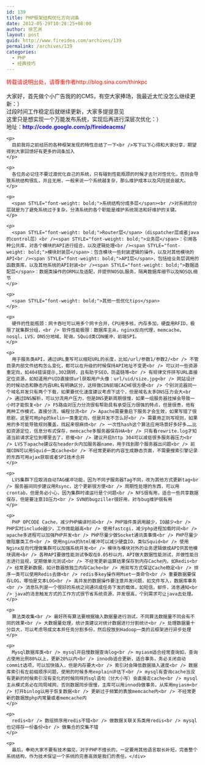 ```yaml
---
id: 139
title: PHP框架结构优化方向词条
date: 2012-05-29T10:28:25+08:00
author: 徐艺洲
layout: post
guid: http://www.fireidea.com/archives/139
permalink: /archives/139
categories:
  - PHP
  - 经典技巧
---
```

<div id="sina_keyword_ad_area2" class="articalContent   ">
  <div STYLE="">
    <span STYLE="color: rgb(247, 14, 2); text-indent: 2em;">转载请说明出处，请尊重作者http://blog.sina.com/thinkpc</span><br STYLE="color: rgb(247, 14, 2); text-indent: 2em;" /><br STYLE="text-indent: 2em;" />大家好，首先做个小广告我的的CMS，有空大家捧场，我最近太忙没怎么继续更新：）<br />过段时间工作稳定后就继续更新，大家多提提意见<br />这里只是想实现一个万能发布系统，实现后再进行深层次优化：）<br />地址：<span STYLE="font-weight: bold; color: rgb(23, 12, 255);">http://code.google.com/p/fireideacms/</span></p> 
    
    <p>
      目前我将之前经历的各种框架发现的特性总结了一下<br />写下以下心得和大家分享，期望得到大家回馈好有更多的词条加入
    </p>
    
    <p>
      各位务必记住不要过渡优化自己的系统，只有碰到性能瓶颈的时候才去针对性优化，否则会导致系统结构很乱，并且无用，一般来说一个系统越复杂，那么维护成本以及风险就会越大。
    </p>
    
    <p>
      <span STYLE="font-weight: bold;">系统结构分成多层</span><br />对系统的分层就是为了避免系统过于复杂，分清系统的各个职能是维护系统简洁和好维护的关键。
    </p>
    
    <p>
      <span STYLE="font-weight: bold;">Router层</span>（dispatcher层或者java的control层）<br /><span STYLE="font-weight: bold;">业务层</span>：引用各种公共库，对各个模块的API进行组合，以及逻辑处理<br /><span STYLE="font-weight: bold;">模块封装层</span>：包含模块一些封装逻辑的操作，以及对其他模块的API<br /><span STYLE="font-weight: bold;">API层</span>，包括给业务层调用的函数类库，以及其他系统的API封装<br /><span STYLE="font-weight: bold;">数据适配层</span>：数据类操作的ORM以及适配，并提供NOSQL服务，隔离数据库细节以及NOSQL细节
    </p>
    
    <p>
      <span STYLE="font-weight: bold;">其他一些优化tips</span>
    </p>
    
    <p>
      硬件的性能瓶颈：网卡吞吐可以用多个网卡合并，CPU用多核，内存多加，硬盘用RFID，极限了就集群分组，<br /> 软件性能极限：数据库主从，nginx反向代理，memcache，nosql，LVS，DNS分地域、轮询，SQuid类CDN缓冲，前端SPI。
    </p>
    
    <p>
      用于服务类API，通过URL重写可以缩短URL的长度，比如/url/参数1/参数2/<br /> 不管目录内部文件结构怎么变化，都可以在升级的时候保持API地址不变更<br /> 可以对一些资源重定向，如404错误提示,302跳转，且有助于SEO，防盗链等<br /> 有规律文件拼写URL直接定位资源，如知道用户UID直接拼url获取用户头像：url/uid/size.jpg<br /> 网站设计的时候动态和静态内容URL有明确区分，这样做CDN前端CACHE很方便<br /> 个别浏览器同一个域名并发只有两个下载，如果要优化速度建议考虑下这个，但是域名太多DNS压力会大<br /> 通过DNS解析，可以分流用户压力，但是DNS更新周期很慢，如果一组服务器挂掉会导致一小时才能恢复<br /> F5路由对压力分流很有帮助具有承受压力很强的特点，但是很贵，他有两种工作模式，直接分流，编程分流<br /> Apache需要重启下服务才会生效，如果写错了很悲剧，这里可用php的kelin一类重定向，但是并发不怎么好<br /> 需要用正则写规则，如果用的多可能导致规则覆盖，找起来很麻烦<br /> 一次性hash这个算法应用场景好多好多……比如资源定位，信息分布式保存，memcache多服务器保存HA<br /> 只有看rewrite.log才知道当前请求定位到哪里去了，悲催<br /> 建议开启http 304可以减低很多服务器压力<br /> LVS下apache建议在header头内加服务器name，用于找到那个服务器出问题<br /> 前端CDN可以用Squid一类cache<br /> 不经常更新的内容生成静态页面，不需要搜索引擎记录的东西可用ajax获取或者SPI技术合并
    </p>
    
    <p>
      LVS集群下应取消自动TAG缓冲功能，因为不同子服务器Tag不同，改为其他方式更新tag<br /> 服务器间同步建议用Rsync，这个更新很方便<br /> 周期性处理的东西，可以用crontab，但是务必小心，因为集群时谁运行是个问题<br /> NFS很有用，适合一些共享数据保存，但是要注意IO压力<br /> SVN的bugziller很好用，对与bug维护很有用
    </p>
    
    <p>
      PHP OPCODE Cache，减少PHP编译时间<br /> PHP插件类调用越少，IO越少<br /> PHP实时include越少，工作效能越高<br /> 使用fastcgi，减少php进程加载时间<br /> apache多进程可以加强PHP并发<br /> PHP尽量少做Socket通讯类事情<br /> PHP尽量少做阻塞类工作<br /> 使用nginx的html缓冲可以减少硬盘IO，类似Squid<br /> 使用Nginx反向代理做集群可以加强系统并发<br /> 模块与模块对外的业务逻辑做成API供其他模块调用<br /> 各种API要做性能测试争取在0.05秒以内，API做大数据性能测试，并做性能日志进行监视，定期做单元测试<br /> 不经常更新运算结果保存到内存Cache内，如Redis<br /> 经常更新数据，如计数器放独立内存Cache<br /> 用双写方式保证Cache稳定<br /> 排序一类可以使用Redis去做<br /> redis多key操作用Mset一类命令<br /> 重要数据要保存LOG，哪怕是文本LOG<br /> 高并发的数据操作要注意并发问题，如文件写入，数据库事务<br /> 消息队列是一个很好的系统之间通讯或任务下发的载体，如短信，邮件，消息通知<br /> java的消息触发方式的工作方式很节省系统资源，并发很高，个别需求可让java去处理。
    </p>
    
    <p>
      算法类收集<br /> 最好所有算法要根据输入数据量进行测试，不同算法数据量不同会有不同的效果<br /> 大数据量处理，统计类建议对统计数据进行分割统计<br /> 处理数据量十分巨大，可以考虑导成文本并任务分割多份，然后投放到Hadoop一类的云框架进行异步处理
    </p>
    
    <p>
      Mysql数据库类<br /> mysql开启慢数据查询log<br /> myiasm适合经常查询如，查询占使用比例80%以上，更新20%以内<br /> innodb适合更新，适合事务，务必关闭自动commit选项，可以加快插入，但是内存要大<br /> 索引对会降低数据插入速度<br /> 数据库索引有左前缀顺序问题，使用的时候多用explain评估下<br /> mysql有查询cache当没有更新的时候索引没有变化的时候同样的sql语句（分大小写）会直接走cache<br /> mysql主从模式务必在同局域网，否则数据同步很慢，主库可以用innodb做事务，从库用myiasm<br /> 打开binlog以用于恢复数据<br /> 更新过于频繁的表放memcache内<br /> 不经常更新的数据放php内常量或者memcache内
    </p>
    
    <p>
      redis<br /> 数组排序用redis不错<br /> 做数据关联关系类用redis<br /> mysql也记得存一份备份<br /> 做集合的交集不错
    </p>
    
    <p>
      最后，奉劝大家不要有技术偏见，对于PHP不擅长的，一定要用其他语言取长补短，完善整个系统结构，作为技术保证一个系统的完善高效是我们的责任。</div>
